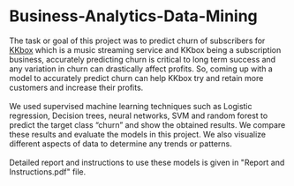 # Business-Analytics-Data-Mining
The task or goal of this project was to predict churn of subscribers for [KKbox](https://www.kaggle.com/c/kkbox-churn-prediction-challenge)  which is a music streaming service and KKbox being a subscription business, accurately predicting churn is critical to long term success and any variation in churn can drastically affect profits. So, coming up with a model to accurately predict churn can help KKbox try and retain more customers and increase their profits.\
\
We used supervised machine learning techniques such as Logistic regression, Decision trees, neural networks, SVM and random forest to predict the target class “churn” and show the obtained results. We compare these results and evaluate the models in this project. We also visualize different aspects of data to determine any trends or patterns.\
\
Detailed report and instructions to use these models is given in "Report and Instructions.pdf" file.
